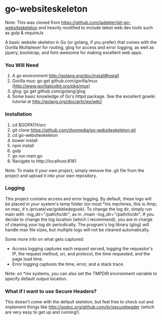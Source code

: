 go-websiteskeleton
===============

Note: This was cloned from https://github.com/jadekler/git-go-websiteskeleton and heavily modified to include latest web dev tools such as gulp & requireJs

A basic website skeleton in Go (or golang, if you prefer) that comes with the Gorilla Multiplexer for routing, glog for access and error logging, as well as jquery, bootstrap, and font-awesome for making excellent web apps.

### You Will Need ###
1. A go environment http://golang.org/doc/install#install
2. Gorilla mux: go get github.com/gorilla/mux (http://www.gorillatoolkit.org/pkg/mux)
3. glog: go get github.com/golang/glog
4. Some basic knowledge of Go's httpd package. See the excellent gowiki tutorial at http://golang.org/doc/articles/wiki/

### Installation ###
1. cd $GOPATH/src
2. git clone https://github.com/dvomedia/go-websiteskeleton.git
3. cd go-websiteskeleton
4. bower install
5. npm install
6. gulp
7. go run main.go
5. Navigate to http://localhost:8181

Note: To make it your own project, simply remove the .git file from the project and upload it into your own repository.

### Logging ###
This project contains access and error logging. By default, these logs will be placed in your system's temp folder (on most *nix machines, this is /tmp; on mac, it's /private/var/gobbledegook). To change the log dir, simply run main with -log_dir="/path/to/dir", as in ./main -log_dir="/path/to/dir". If you decide to change the log location (which I recommend), you are in charge of cleaning your log dir periodically. The program's log library (glog) will handle max file sizes, but multiple logs will not be cleaned automatically.

Some more info on what gets captured:
- Access logging captures each request served, logging the requestor's IP, the request method, uri, and protocol, the time
requested, and the page load time.
- Error logging captures the time, error, and a stack trace.

Note: on *nix systems, you can also set the TMPDIR environment variable to specify default output location.

### What if I want to use Secure Headers? ###
This doesn't come with the default skeleton, but feel free to check out and implement things like http://godoc.org/github.com/kr/secureheader (which are very easy to get up and running!).
